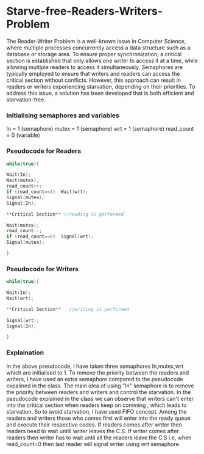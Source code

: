 # Starve-free-Readers-Writers-Problem
The Reader-Writer Problem is a well-known issue in Computer Science, where multiple processes concurrently access a data structure such as a database or storage area. To ensure proper synchronization, a critical section is established that only allows one writer to access it at a time, while allowing multiple readers to access it simultaneously. Semaphores are typically employed to ensure that writers and readers can access the critical section without conflicts. However, this approach can result in readers or writers experiencing starvation, depending on their priorities. To address this issue, a solution has been developed that is both efficient and starvation-free.

### Initialising semaphores and variables
In = 1 (semaphore)
mutex = 1 (semaphore)
wrt = 1 (semaphore)
read_count = 0 (variable)

### Pseudocode for Readers
```c++
while(true){

Wait(In);
Wait(mutex);
read_count++;
if (read_count==1)  Wait(wrt);
Signal(mutex);
Signal(In);

**Critical Section** //reading is performed

Wait(mutex);
read_count--;
if (read_count==0)  Signal(wrt);
Signal(mutex);

}
```
### Pseudocode for Writers
```c++
while(true){

Wait(In);
Wait(wrt);

**Critical Section**   //writing is performed

Signal(wrt);
Signal(In);

}
```
### Explaination
In the above pseudocode, I have taken three semaphores In,mutex,wrt which are initialised to 1. To remove the priority between the readers and writers, I have used an
extra semaphore compared to the pseudocode expalined in the class. The main idea of using "In" semaphore is to remove the priority between readers and writers and 
control the starvation. In the pseudocode explained in the class we can observe that writers can't enter into the critical section when readers keep on comming , which
leads to starvation. So to avoid starvation, I have used FIFO concept. Among the readers and writers those who comes first will enter into the ready queue and execute
their respective codes. If readers comes after writer then readers need to wait untill writer leaves the C.S. If writer comes after readers then writer has to wait
until all the readers leave the C.S i.e, when read_count=0 then last reader will signal writer using wrt semaphore.



